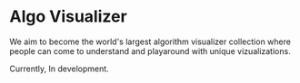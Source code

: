 # Algo Visualizer

We aim to become the world's largest algorithm visualizer collection where people can come to understand and playaround with unique vizualizations. 

Currently, In development.
